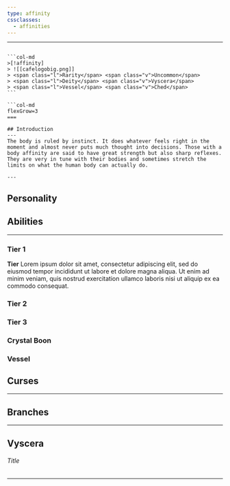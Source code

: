 ```yaml
---
type: affinity
cssclasses:
  - affinities
---
```


---

````col

```col-md
>[!affinity]
> ![[cafelogobig.png]]
> <span class="l">Rarity</span> <span class="v">Uncommon</span>
> <span class="l">Deity</span> <span class="v">Vyscera</span>
> <span class="l">Vessel</span> <span class="v">Ched</span>
```

```col-md
flexGrow=3
===

## Introduction
---
The body is ruled by instinct. It does whatever feels right in the moment and almost never puts much thought into decisions. Those with a body affinity are said to have great strength but also sharp reflexes. They are very in tune with their bodies and sometimes stretch the limits on what the human body can actually do.

---
````

## Personality

## Abilities 
---

### Tier 1

**Tier**
Lorem ipsum dolor sit amet, consectetur adipiscing elit, sed do eiusmod tempor incididunt ut labore et dolore magna aliqua. Ut enim ad minim veniam, quis nostrud exercitation ullamco laboris nisi ut aliquip ex ea commodo consequat. 

### Tier 2


### Tier 3


### Crystal Boon


### Vessel


## Curses
---

## Branches
---

## Vyscera
######  Title
----